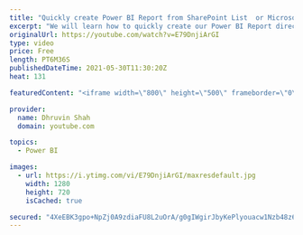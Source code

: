 ```yaml
---
title: "Quickly create Power BI Report from SharePoint List  or Microsoft List"
excerpt: "We will learn how to quickly create our Power BI Report directly from SharePoint List or Microsoft Lists during this session. This is the first integration experience with Power BI. This experience empowers SharePoint list and Microsoft List users to easily explore their list data with just a few clicks."
originalUrl: https://youtube.com/watch?v=E79DnjiArGI
type: video
price: Free
length: PT6M36S
publishedDateTime: 2021-05-30T11:30:20Z
heat: 131

featuredContent: "<iframe width=\"800\" height=\"500\" frameborder=\"0\" src=\"https://www.youtube.com/embed/E79DnjiArGI\" allow=\"accelerometer; autoplay; encrypted-media; gyroscope; picture-in-picture\" allowfullscreen></iframe>"

provider:
  name: Dhruvin Shah
  domain: youtube.com

topics:
  - Power BI

images:
  - url: https://i.ytimg.com/vi/E79DnjiArGI/maxresdefault.jpg
    width: 1280
    height: 720
    isCached: true

secured: "4XeEBK3gpo+NpZj0A9zdiaFU8L2uOrA/g0gIWgirJbyKePlyouacw1Nzb48z6WI7b3bdqLL6kw9ZatpHPOyTNVfORTJi9376VRLAjlpz3UGc9Rxeapx+VRO9uKugsUCMn24nt+Qu+sdDQFCPuOC++bTAb7F9IMuP9Zw/JGbroKxSXlCn3A8fEoVG0qKG4IdyZr2Eb1fNAsXtESp984vcrMu9kAWeRxwRC3jJKpHLR4NiMhYzn8p7cdJFhJkxKYsGwmNF1Zma0miLqiJxwG4Ar82yJnNrjThRvbUbCU/F5I5cHouNqbLxOQPVzjfQhonNZeuuxqhsXLOsUJ4MoOSWfX+LP67udxEZKEjn/YiNpFeYY8kzZvbgNKmajhbPzG/pPGYIh6FOxMPQIwQqi+I7RtSLkcMEVZwvwiVPXiHEpxI=;VmjBr5st11hA3ruLEG0PhA=="
---
```


